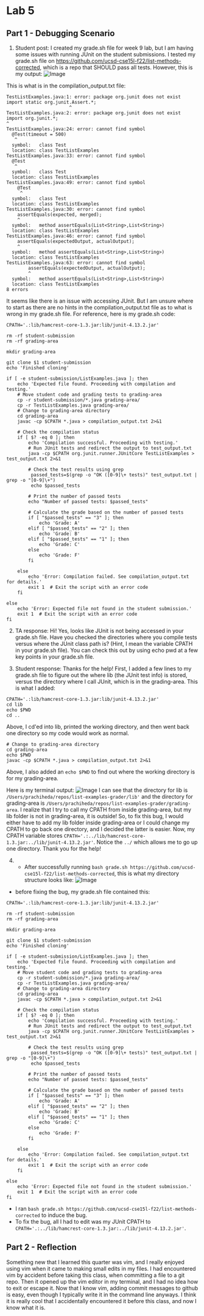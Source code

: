 # Lab 5

## Part 1 - Debugging Scenario 

1. Student post: I created my grade.sh file for week 9 lab, but I am having some issues with running JUnit on the student submissions. I tested my grade.sh file on https://github.com/ucsd-cse15l-f22/list-methods-corrected, which is a repo that SHOULD pass all tests. However, this is my output:
![Image](lab5ss1.png)

This is what is in the compilation_output.txt file:

```
TestListExamples.java:1: error: package org.junit does not exist
import static org.junit.Assert.*;
                       ^
TestListExamples.java:2: error: package org.junit does not exist
import org.junit.*;
^
TestListExamples.java:24: error: cannot find symbol
  @Test(timeout = 500)
   ^
  symbol:   class Test
  location: class TestListExamples
TestListExamples.java:33: error: cannot find symbol
  @Test 
   ^
  symbol:   class Test
  location: class TestListExamples
TestListExamples.java:49: error: cannot find symbol
    @Test 
     ^
  symbol:   class Test
  location: class TestListExamples
TestListExamples.java:30: error: cannot find symbol
    assertEquals(expected, merged);
    ^
  symbol:   method assertEquals(List<String>,List<String>)
  location: class TestListExamples
TestListExamples.java:46: error: cannot find symbol
    assertEquals(expectedOutput, actualOutput);
    ^
  symbol:   method assertEquals(List<String>,List<String>)
  location: class TestListExamples
TestListExamples.java:63: error: cannot find symbol
        assertEquals(expectedOutput, actualOutput);
        ^
  symbol:   method assertEquals(List<String>,List<String>)
  location: class TestListExamples
8 errors
```

It seems like there is an issue with accessing JUnit. But I am unsure where to start as there are no hints in the compilation_output.txt file as to what is wrong in my grade.sh file. For reference, here is my grade.sh code: 

```
CPATH='.:lib/hamcrest-core-1.3.jar:lib/junit-4.13.2.jar'

rm -rf student-submission
rm -rf grading-area

mkdir grading-area

git clone $1 student-submission
echo 'Finished cloning'

if [ -e student-submission/ListExamples.java ]; then
    echo 'Expected file found. Proceeding with compilation and testing.'
    # Move student code and grading tests to grading-area
    cp -r student-submission/*.java grading-area/
    cp -r TestListExamples.java grading-area/
    # Change to grading-area directory
    cd grading-area
    javac -cp $CPATH *.java > compilation_output.txt 2>&1

    # Check the compilation status
    if [ $? -eq 0 ]; then
        echo 'Compilation successful. Proceeding with testing.'
        # Run JUnit tests and redirect the output to test_output.txt
        java -cp $CPATH org.junit.runner.JUnitCore TestListExamples > test_output.txt 2>&1

        # Check the test results using grep
         passed_tests=$(grep -o "OK ([0-9]\+ tests)" test_output.txt | grep -o "[0-9]\+")
         echo $passed_tests

        # Print the number of passed tests
        echo "Number of passed tests: $passed_tests"

        # Calculate the grade based on the number of passed tests
        if [ "$passed_tests" == "3" ]; then
            echo 'Grade: A'
        elif [ "$passed_tests" == "2" ]; then
            echo 'Grade: B'
        elif [ "$passed_tests" == "1" ]; then
            echo 'Grade: C'
        else
            echo 'Grade: F'
        fi

    else
        echo 'Error: Compilation failed. See compilation_output.txt for details.'
        exit 1  # Exit the script with an error code
    fi

else
    echo 'Error: Expected file not found in the student submission.'
    exit 1  # Exit the script with an error code
fi
```

2. TA response: Hi! Yes, looks like JUnit is not being accessed in your grade.sh file. Have you checked the directories where you compile tests versus where the JUnit class path is? (Hint, I mean the variable CPATH in your grade.sh file). You can check this out by using echo pwd at a few key points in your grade.sh file.

3. Student response: Thanks for the help! First, I added a few lines to my grade.sh file to figure out the where lib (the JUnit test info) is stored, versus the directory where I call JUnit, which is in the grading-area. This is what I added:

```
CPATH='.:lib/hamcrest-core-1.3.jar:lib/junit-4.13.2.jar'
cd lib
echo $PWD
cd ..
```
Above, I cd'ed into lib, printed the working directory, and then went back one directory so my code would work as normal. 

```
# Change to grading-area directory
cd grading-area
echo $PWD
javac -cp $CPATH *.java > compilation_output.txt 2>&1
```
Above, I also added an `echo $PWD` to find out where the working directory is for my grading-area. 

Here is my terminal output: 
![Image](lab5ss2.png)
I can see that the directory for lib is `/Users/prachiheda/repos/list-examples-grader/lib'` and the directory for grading-area is `/Users/prachiheda/repos/list-examples-grader/grading-area`. I realize that I try to call my CPATH from inside grading-area, but my lib folder is not in grading-area, it is outside! So, to fix this bug, I would either have to add my lib folder inside grading-area or I could change my CPATH to go back one directory, and I decided the latter is easier. Now, my CPATH variable stores `CPATH='.:../lib/hamcrest-core-1.3.jar:../lib/junit-4.13.2.jar'`. Notice the `../` which allows me to go up one directory. Thank you for the help!

4. - After successfully running `bash grade.sh https://github.com/ucsd-cse15l-f22/list-methods-corrected`, this is what my directory structure looks like:
![Image](lab5ss3.png)

- before fixing the bug, my grade.sh file contained this: 
```
CPATH='.:lib/hamcrest-core-1.3.jar:lib/junit-4.13.2.jar'

rm -rf student-submission
rm -rf grading-area

mkdir grading-area

git clone $1 student-submission
echo 'Finished cloning'

if [ -e student-submission/ListExamples.java ]; then
    echo 'Expected file found. Proceeding with compilation and testing.'
    # Move student code and grading tests to grading-area
    cp -r student-submission/*.java grading-area/
    cp -r TestListExamples.java grading-area/
    # Change to grading-area directory
    cd grading-area
    javac -cp $CPATH *.java > compilation_output.txt 2>&1

    # Check the compilation status
    if [ $? -eq 0 ]; then
        echo 'Compilation successful. Proceeding with testing.'
        # Run JUnit tests and redirect the output to test_output.txt
        java -cp $CPATH org.junit.runner.JUnitCore TestListExamples > test_output.txt 2>&1

        # Check the test results using grep
         passed_tests=$(grep -o "OK ([0-9]\+ tests)" test_output.txt | grep -o "[0-9]\+")
         echo $passed_tests

        # Print the number of passed tests
        echo "Number of passed tests: $passed_tests"

        # Calculate the grade based on the number of passed tests
        if [ "$passed_tests" == "3" ]; then
            echo 'Grade: A'
        elif [ "$passed_tests" == "2" ]; then
            echo 'Grade: B'
        elif [ "$passed_tests" == "1" ]; then
            echo 'Grade: C'
        else
            echo 'Grade: F'
        fi

    else
        echo 'Error: Compilation failed. See compilation_output.txt for details.'
        exit 1  # Exit the script with an error code
    fi

else
    echo 'Error: Expected file not found in the student submission.'
    exit 1  # Exit the script with an error code
fi
```

- I ran `bash grade.sh https://github.com/ucsd-cse15l-f22/list-methods-corrected` to induce the bug.
- To fix the bug, all I had to edit was my JUnit CPATH to `CPATH='.:../lib/hamcrest-core-1.3.jar:../lib/junit-4.13.2.jar'`.

  
## Part 2 - Reflection
Something new that I learned this quarter was vim, and I really enjoyed using vim when it came to making small edits in my files. I had encountered vim by accident before taking this class, when committing a file to a git repo. Then it opened up the vim editor in my terminal, and I had no idea how to exit or escape it. Now that I know vim, adding commit messages to github is easy, even though I typically write it in the command line anyways. I think it is really cool that I accidentally encountered it before this class, and now I know what it is. 

